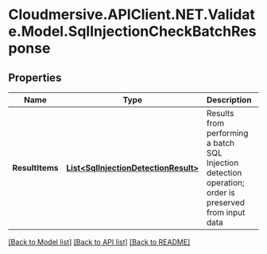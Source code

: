 # Cloudmersive.APIClient.NET.Validate.Model.SqlInjectionCheckBatchResponse
## Properties

Name | Type | Description | Notes
------------ | ------------- | ------------- | -------------
**ResultItems** | [**List&lt;SqlInjectionDetectionResult&gt;**](SqlInjectionDetectionResult.md) | Results from performing a batch SQL Injection detection operation; order is preserved from input data | [optional] 

[[Back to Model list]](../README.md#documentation-for-models) [[Back to API list]](../README.md#documentation-for-api-endpoints) [[Back to README]](../README.md)

